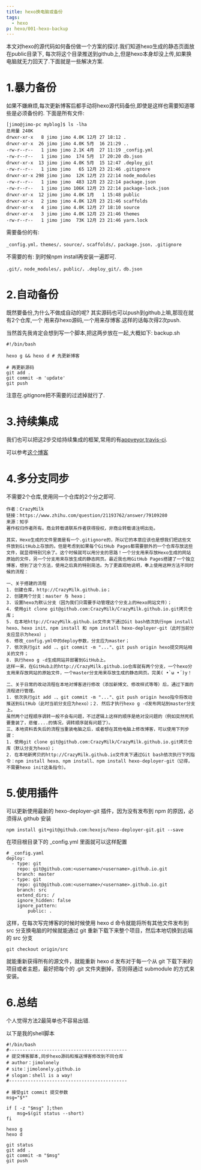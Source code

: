 ```yaml
---
title: hexo换电脑或备份
tags:
  - hexo
p: hexo/001-hexo-backup
---
```

本文对hexo的源代码如何备份做一个方案的探讨.我们知道hexo生成的静态页面放在public目录下,
每次将这个目录推送到github上,但是hexo本身却没上传,如果换电脑就无力回天了.下面就是一些解决方案.

# 1.暴力备份
如果不嫌麻烦,每次更新博客后都手动将hexo源代码备份,即使是这样也需要知道哪些是必须备份的.
下面是所有文件:
```shell
[jimo@jimo-pc myblog]$ ls -lha
总用量 240K
drwxr-xr-x   8 jimo jimo 4.0K 12月 27 18:12 .
drwxr-xr-x  26 jimo jimo 4.0K 5月  16 21:29 ..
-rw-r--r--   1 jimo jimo 2.1K 4月  27 11:19 _config.yml
-rw-r--r--   1 jimo jimo  174 5月  17 20:20 db.json
drwxr-xr-x  13 jimo jimo 4.0K 5月  15 12:47 .deploy_git
-rw-r--r--   1 jimo jimo   65 12月 23 21:46 .gitignore
drwxr-xr-x 298 jimo jimo  12K 12月 23 22:14 node_modules
-rw-r--r--   1 jimo jimo  483 12月 23 22:14 package.json
-rw-r--r--   1 jimo jimo 106K 12月 23 22:14 package-lock.json
drwxr-xr-x  12 jimo jimo 4.0K 1月   1 15:48 public
drwxr-xr-x   2 jimo jimo 4.0K 12月 23 21:46 scaffolds
drwxr-xr-x   4 jimo jimo 4.0K 12月 27 18:10 source
drwxr-xr-x   3 jimo jimo 4.0K 12月 23 21:46 themes
-rw-r--r--   1 jimo jimo  73K 12月 23 21:46 yarn.lock
```
需要备份的有:
```shell
_config.yml，themes/，source/，scaffolds/，package.json，.gitignore
```
不需要的有: 到时候npm install再安装一遍即可.
```shell
.git/，node_modules/，public/，.deploy_git/，db.json
```
# 2.自动备份
既然要备份,为什么不做成自动的呢? 其实源码也可以push到github上嘛,那现在就有2个仓库,一个
用来存hexo源码,一个用来存博客.这样的话每次得2次push.

当然首先我肯定会想到写一个脚本,把这两步放在一起,大概如下:
backup.sh
```shell
#!/bin/bash

hexo g && hexo d # 先更新博客

# 再更新源码
git add .
git commit -m 'update'
git push
```
注意在.gitignore把不需要的过滤掉就行了.

# 3.持续集成
我们也可以把这2步交给持续集成的框架,常用的有[appveyor](https://www.appveyor.com/),[travis-ci](https://www.travis-ci.org/).

可以参考[这个博客](https://formulahendry.github.io/2016/12/04/hexo-ci/)

# 4.多分支同步
不需要2个仓库,使用同一个仓库的2个分之即可.

```
作者：CrazyMilk
链接：https://www.zhihu.com/question/21193762/answer/79109280
来源：知乎
著作权归作者所有。商业转载请联系作者获得授权，非商业转载请注明出处。

其实，Hexo生成的文件里面是有一个.gitignore的，所以它的本意应该也是想我们把这些文件放到GitHub上存放的。但是考虑到如果每个GitHub Pages都需要额外的一个仓库存放这些文件，就显得特别冗余了。这个时候就可以用分支的思路！一个分支用来存放Hexo生成的网站原始的文件，另一个分支用来存放生成的静态网页。最近我也用GitHub Pages搭建了一个独立博客，想到了这个方法，使用之后真的特别简洁。为了更直观地说明，奉上使用这种方法不同时候的流程：

一、关于搭建的流程
1. 创建仓库，http://CrazyMilk.github.io；
2. 创建两个分支：master 与 hexo；
3. 设置hexo为默认分支（因为我们只需要手动管理这个分支上的Hexo网站文件）；
4. 使用git clone git@github.com:CrazyMilk/CrazyMilk.github.io.git拷贝仓库；
5. 在本地http://CrazyMilk.github.io文件夹下通过Git bash依次执行npm install hexo、hexo init、npm install 和 npm install hexo-deployer-git（此时当前分支应显示为hexo）;
6. 修改_config.yml中的deploy参数，分支应为master；
7. 依次执行git add .、git commit -m "..."、git push origin hexo提交网站相关的文件；
8. 执行hexo g -d生成网站并部署到GitHub上。
这样一来，在GitHub上的http://CrazyMilk.github.io仓库就有两个分支，一个hexo分支用来存放网站的原始文件，一个master分支用来存放生成的静态网页。完美( •̀ ω •́ )y！

二、关于日常的改动流程在本地对博客进行修改（添加新博文、修改样式等等）后，通过下面的流程进行管理。
1. 依次执行git add .、git commit -m "..."、git push origin hexo指令将改动推送到GitHub（此时当前分支应为hexo）；2. 然后才执行hexo g -d发布网站到master分支上。
虽然两个过程顺序调转一般不会有问题，不过逻辑上这样的顺序是绝对没问题的（例如突然死机要重装了，悲催....的情况，调转顺序就有问题了）。
三、本地资料丢失后的流程当重装电脑之后，或者想在其他电脑上修改博客，可以使用下列步骤：
1. 使用git clone git@github.com:CrazyMilk/CrazyMilk.github.io.git拷贝仓库（默认分支为hexo）；
2. 在本地新拷贝的http://CrazyMilk.github.io文件夹下通过Git bash依次执行下列指令：npm install hexo、npm install、npm install hexo-deployer-git（记得，不需要hexo init这条指令）。
```

# 5.使用插件
可以更新使用最新的 hexo-deployer-git 插件，因为没有发布到 npm 的原因，必须得从 github 安装
```shell
npm install git+git@github.com:hexojs/hexo-deployer-git.git --save
```
在项目根目录下的 _config.yml 里面就可以这样配置
```
# _config.yaml
deploy:
  - type: git
    repo: git@github.com:<username>/<username>.github.io.git
    branch: master
  - type: git
    repo: git@github.com:<username>/<username>.github.io.git
    branch: src
    extend_dirs: /
    ignore_hidden: false
    ignore_pattern:
        public: .
```
这样，在每次写完博客的时候时候使用 hexo d 命令就能将所有其他文件发布到 src 分支换电脑的时候就能通过 git 重新下载下来整个项目，然后本地切换到远端的 src 分支
```
git checkout origin/src
```
就能重新获得所有的源文件，就能重新 hexo d 发布对于每一个从 git 下载下来的项目或者主题，最好把每个的 .git 文件夹删掉，否则得通过 submodule 的方式来安装。

# 6.总结
个人觉得方法2最简单也不容易出错.

以下是我的shell脚本
```shell
#!/bin/bash
#--------------------------------------------
# 提交博客脚本,同步hexo源码和推送博客修改到不同仓库
# author：jimolonely
# site：jimolonely.github.io
# slogan：shell is a way!
#--------------------------------------------

# 接受git commit 提交参数
msg="$*"

if [ -z "$msg" ];then
    msg=$(git status --short)
fi

hexo g
hexo d

git status
git add .
git commit -m "$msg"
git push
```
